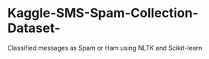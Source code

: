 # Kaggle-SMS-Spam-Collection-Dataset-
Classified messages as Spam or Ham using NLTK and Scikit-learn
